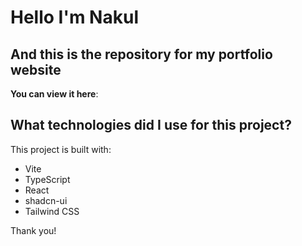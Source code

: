 # Hello I'm Nakul

## And this is the repository for my portfolio website

**You can view it here**:

## What technologies did I use for this project?

This project is built with:

- Vite
- TypeScript
- React
- shadcn-ui
- Tailwind CSS

Thank you!